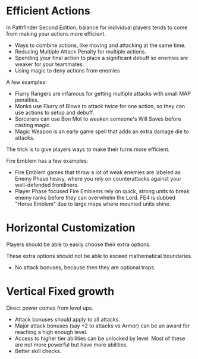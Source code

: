 # Efficient Actions
In Pathfinder Second Edition, balance for individual players tends to come from making your actions more efficient.
- Ways to combine actions, like moving and attacking at the same time.
- Reducing Multiple Attack Penalty for multiple actions.
- Spending your final action to place a significant debuff so enemies are weaker for your teammates.
- Using magic to deny actions from enemies

A few examples:
- Flurry Rangers are infamous for getting multiple attacks with small MAP penalties.
- Monks use Flurry of Blows to attack twice for one action, so they can use actions to setup and debuff.
- Sorcerers can use Bon Mot to weaken someone's Will Saves before casting magic.
- Magic Weapon is an early game spell that adds an extra damage die to attacks.

The trick is to give players ways to make their turns more efficient.

Fire Emblem has a few examples:
- Fire Emblem games that throw a lot of weak enemies are labeled as Enemy Phase heavy, where you rely on counterattacks against your well-defended frontliners.
- Player Phase focused Fire Emblems rely on quick, strong units to break enemy ranks before they can overwhelm the Lord. FE4 is dubbed "Horse Emblem" due to large maps where mounted units shine.

# Horizontal Customization
Players should be able to easily choose their extra options.

These extra options should not be able to exceed mathematical boundaries.
- No attack bonuses, because then they are optional traps.

# Vertical Fixed growth
Direct power comes from level ups.
- Attack bonuses should apply to all attacks.
- Major attack bonuses (say +2 to attacks vs Armor) can be an award for reaching a high enough level.
- Access to higher tier abilities can be unlocked by level. Most of these are not more powerful but have more abilities.
- Better skill checks.
